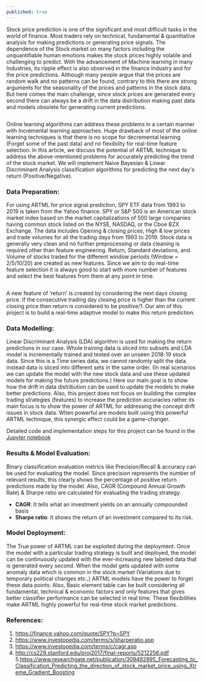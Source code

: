 ```yaml
---
published: true
---
```


Stock price prediction is one of the significant and most difficult tasks in the world of finance. Most traders rely on technical, fundamental & quantitative analysis for making predictions or generating price signals. The dependence of the Stock market on many factors including the unquantifiable human emotions makes the stock prices highly volatile and challenging to predict. 
With the advancement of Machine learning in many Industries, its ripple effect is also observed in the finance Industry and for the price predictions. Although many people argue that the prices are random walk and no patterns can be found, contrary to this there are strong arguments for the seasonality of the prices and patterns in the stock data. But here comes the main challenge, since stock prices are generated every second there can always be a drift in the data distribution making past data and models obsolete for generating current predictions. 

<figure>
	<img src="{{ '/assets/img/Stocks.png' | prepend: site.baseurl }}" alt=""> 
</figure>

Online learning algorithms can address these problems in a certain manner with Incremental learning approaches. Huge drawback of most of the online learning techniques is that there is no scope for decremental learning (Forget some of the past data) and no flexibility for real-time feature selection. In this article, we discuss the potential of ARTML technique to address the above-mentioned problems for accurately predicting the trend of the stock market. We will implement Naive Bayesian & Linear Discriminant Analysis classification algorithms for predicting the next day's return (Positive/Negative). 

### Data Preparation:

For using ARTML for price signal prediction,  SPY ETF data from 1993 to 2019 is taken from the Yahoo finance. SPY or S&P 500 is an American stock market index based on the market capitalizations of 500 large companies having common stock listed on the NYSE, NASDAQ, or the Cboe BZX Exchange. The data includes Opening & closing prices, High & low prices and trade volumes for all the trading days from 1993 to 2019. Stock data is generally very clean and no further preprocessing or data cleaning is required other than feature engineering. Return, Standard deviations, and Volume of stocks traded for the different window periods (Window  = 2/5/10/20) are created as new features. Since we aim to do real-time feature selection it is always good to start with more number of features and select the best features from them at any point in time.

<figure>
	<img src="{{ '/assets/img/SPY_exploration.JPG' | prepend: site.baseurl }}" alt=""> 
</figure>

A new feature of ‘return’ is created by considering the next days closing price. If the consecutive trading day closing price is higher than the current closing price then return is considered to be positive/1. Our aim of this project is to build a real-time adaptive model to make this return prediction. 

### Data Modelling:

Linear Discriminant Analysis (LDA) algorithm is used for making the return predictions in our case. Whole training data is sliced into subsets and LDA model is incrementally trained and tested over an unseen 2018-19 stock data. Since this is a Time series data, we cannot randomly split the data instead data is sliced into different sets in the same order.  (In real scenarios we can update the model with the new stock data and use these updated models for making the future predictions.) Here our main goal is to show how the drift in data distribution can be used to update the models to make better predictions. Also, this project does not focus on building the complex trading strategies (features) to increase the prediction accuracies rather its main focus is to show the power of ARTML for addressing the concept drift issues in stock data. When powerful are models built using this powerful ARTML technique, this synergic effect could be a game-changer.

Detailed code and implementation steps for this project can be found in the [Jupyter notebook](https://github.com/AdaptiveMachineLearning/artml/blob/master/examples/StockPrice_Prediction_ARTML.ipynb)

### Results & Model Evaluation:

Binary classification evaluation metrics like Precision/Recall & accuracy can be used for evaluating the model. Since precision represents the number of relevant results, this clearly shows the percentage of positive return predictions made by the model. Also, CAGR (Compound Annual Growth Rate) & Sharpe ratio are calculated for evaluating the trading strategy. 

 - **CAGR**: It tells what an investment yields on an annually compounded basis 
 - **Sharpe ratio**: It shows the return of an investment compared to its risk. 

### Model Deployment:

The True power of ARTML can be exploited during the deployment. Once the model with a particular trading strategy is built and deployed, the model can be continuously updated with the ever-increasing new labeled data that is generated every second. When the model gets updated with some anomaly data which is common in the stock market (Variations due to temporary political changes etc.,) ARTML models have the power to forget these data points. Also, Basic element table can be built considering all fundamental, technical & economic factors and only features that gives better classifier performance can be selected in real time. These flexibilities make ARTML highly powerful for real-time stock market predictions. 

### References:

1. https://finance.yahoo.com/quote/SPY?p=SPY
2. https://www.investopedia.com/terms/s/sharperatio.asp
3. https://www.investopedia.com/terms/c/cagr.asp
4. http://cs229.stanford.edu/proj2017/final-reports/5212256.pdf
5.https://www.researchgate.net/publication/309492895_Forecasting_to_Classification_Predicting_the_direction_of_stock_market_price_using_Xtreme_Gradient_Boosting
